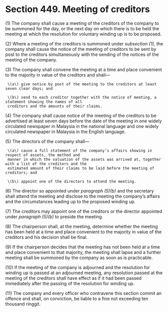 # Section 449. Meeting of creditors

\(1\) The company shall cause a meeting of the creditors of the company to be summoned for the day, or the next day on which there is to be held the meeting at which the resolution for voluntary winding up is to be proposed.

\(2\) Where a meeting of the creditors is summoned under _subsection \(1\)_, the company shall cause the notice of the meeting of creditors to be sent by post to the creditors simultaneously with the sending of the notices of the meeting of the company.

\(3\) The company shall convene the meeting at a time and place convenient to the majority in value of the creditors and shall—

     \(a\) give notice by post of the meeting to the creditors at least seven clear days; and

     \(b\) send to each creditor together with the notice of meeting, a statement showing the names of all  
     creditors and the amounts of their claims.

\(4\) The company shall cause notice of the meeting of the creditors to be advertised at least seven days before the date of the meeting in one widely circulated newspaper in Malaysia in the national language and one widely circulated newspaper in Malaysia in the English language.

\(5\) The directors of the company shall—

     \(a\) cause a full statement of the company’s affairs showing in respect of assets, the method and  
     manner in which the valuation of the assets was arrived at, together with a list of the creditors and the  
     estimated amount of their claims to be laid before the meeting of creditors; and

     \(b\) appoint one of the directors to attend the meeting.

\(6\) The director so appointed under _paragraph \(5\)\(b\)_ and the secretary shall attend the meeting and disclose to the meeting the company’s affairs and the circumstances leading up to the proposed winding up.

\(7\) The creditors may appoint one of the creditors or the director appointed under _paragraph \(5\)\(b\)_ to preside the meeting.

\(8\) The chairperson shall, at the meeting, determine whether the meeting has been held at a time and place convenient to the majority in value of the creditors and his decision shall be final.

\(9\) If the chairperson decides that the meeting has not been held at a time and place convenient to that majority, the meeting shall lapse and a further meeting shall be summoned by the company as soon as is practicable.

\(10\) If the meeting of the company is adjourned and the resolution for winding up is passed at an adjourned meeting, any resolution passed at the meeting of the creditors shall have effect as if it had been passed immediately after the passing of the resolution for winding up.

\(11\) The company and every officer who contravene this section commit an offence and shall, on conviction, be liable to a fine not exceeding ten thousand ringgit.

